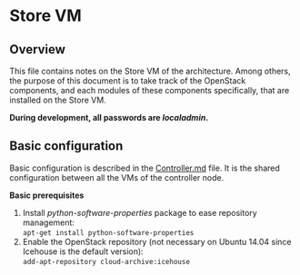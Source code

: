 # Store VM

## Overview
This file contains notes on the Store VM of the architecture. Among others, the purpose of this document is to take track of the OpenStack components, and each modules of these components specifically, that are installed on the Store VM.

**During development, all passwords are _localadmin_.**

## Basic configuration

Basic configuration is described in the [Controller.md](https://github.com/sylmarien/openstack-install-notes/blob/master/Controller.md) file. It is the shared configuration between all the VMs of the controller node.

**Basic prerequisites**

1. Install _python-software-properties_ package to ease repository management:  
  `apt-get install python-software-properties`
2. Enable the OpenStack repository (not necessary on Ubuntu 14.04 since Icehouse is the default version):  
  `add-apt-repository cloud-archive:icehouse`